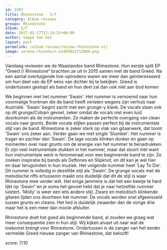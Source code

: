 ```yaml
---
id: 2397
title: Rhinestone - S/T
category: Album reviews
groups: Rhinestone
album: S/T
date: 2017-05-17T12:14:51+00:00
author: Seppe Van Ael
layout: post
permalink: /album-review/review-rhinestone-st/
image: verena-rhinohorn-e1495022712960.png
---
```

Vandaag reviewen we de Waaslandse band Rhinestone. Hun eerste split EP “Greed // Rhinestone” brachten ze uit in 2015 samen met de band Greed. Na een aantal overtuigende live-optredens waren we meer dan geïnteresseerd om hun deel van de EP eens van dichter bij te bekijken. Greed is ondertussen gestopt als band en hun deel zal dan ook niet aan bod komen

We beginnen met het nummer 'Swain'. Het nummer is vernoemd naar hun voormalige frontman die de band heeft verlaten wegens zijn verhuis naar Australië. 'Swain' begint zacht met een grunge-y klank. De vocals slaan ook op dit grunge/Cobain gevoel, zeker omdat de vocals niet even luid doorkomen als de instrumenten. Ze maken de perfecte overgang van clean vocals naar grunts. Beide vocale stijlen passen perfect bij de instrumentale stijl van de band. Rhinestone is zeker sterk op vlak van gitaarwerk, dat toont 'Swain' ons zeker aan. Verder gaan we met single 'Slumber'. Het nummer is trager en zachter dan 'Swain'. De lage vocals klinken donker en gaan op momenten over naar grunts om de energie van het nummer te benadrukken. Er zijn veel instrumentale stukken in het nummer, maar dat stoort niet want hun instrumentale werk is fenomenaal voor een beginnende band te zijn. Ze zoeken inspiratie bij bands als Deftones en Slipknot, en dit kan je wel hier en daar terugvinden in hun muziek. Het volgende nummer heet 'Lay To Die'. Dit nummer is volledig in dezelfde stijl als 'Swain'. De grunge vocals met de melodische riffs ertussenin maakt ons duidelijk dat dit de stijl is waar Rhinestone mee verder wilt. Het enige jammere is dat het een beetje té hard lijkt op 'Swain&#8221; en je soms het gevoel hebt dat je naar hetzelfde nummer luistert. 'Molly' is weer een iets andere stijl. Zware en melodisch klinkende gitaren lijden ons doorheen het nummer. De vocals worden snel afgewisseld tussen grunts en cleans. Het lied is duidelijk zwaarder dan de vorige drie maar het is een meer dan mooie afsluiter.

Rhinestone doet het goed als beginnende band, al zouden we graag wat meer consequentie zien in hun stijl. Wij kijken alvast uit naar wat de toekomst brengt voor Rhinestone. Ondertussen is de zanger van het eerder vermelde Greed nieuwe zanger van Rhinestone, dat belooft!

score: 7/10



&nbsp;